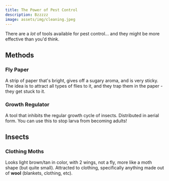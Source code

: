 ```yaml
---
title: The Power of Pest Control
description: Bzzzzz
image: assets/img/cleaning.jpeg
---
```


There are a *lot* of tools available for pest control... and they might be more effective than you'd think.

## Methods

### Fly Paper

A strip of paper that's bright, gives off a sugary aroma, and is very sticky. The idea is to attract all types of flies to it, and they trap them in the paper - they get stuck to it.

### Growth Regulator

A tool that inhibits the regular growth cycle of insects. Distributed in aerial form. You can use this to stop larva from becoming adults!

## Insects

### Clothing Moths

Looks light brown/tan in color, with 2 wings, not a fly, more like a moth shape (but quite small). Attracted to clothing, specifically anything made out of **wool** (blankets, clothing, etc).
